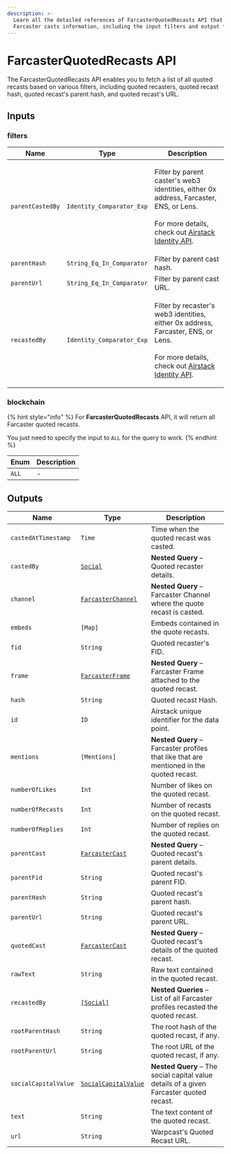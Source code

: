 ```yaml
---
description: >-
  Learn all the detailed references of FarcasterQuotedRecasts API that provide
  Farcaster casts information, including the input filters and output fields.
---
```


# FarcasterQuotedRecasts API

The FarcasterQuotedRecasts API enables you to fetch a list of all quoted recasts based on various filters, including quoted recasters, quoted recast hash, quoted recast's parent hash, and quoted recast's URL.

## Inputs

### filters

| Name             | Type                      | Description                                                                                                                                                                                    |
| ---------------- | ------------------------- | ---------------------------------------------------------------------------------------------------------------------------------------------------------------------------------------------- |
| `parentCastedBy` | `Identity_Comparator_Exp` | <p>Filter by parent caster's web3 identities, either 0x address, Farcaster, ENS, or Lens.<br><br>For more details, check out <a href="airstack-identity-api.md">Airstack Identity API</a>.</p> |
| `parentHash`     | `String_Eq_In_Comparator` | Filter by parent cast hash.                                                                                                                                                                    |
| `parentUrl`      | `String_Eq_In_Comparator` | Filter by parent cast URL.                                                                                                                                                                     |
| `recastedBy`     | `Identity_Comparator_Exp` | <p>Filter by recaster's web3 identities, either 0x address, Farcaster, ENS, or Lens.<br><br>For more details, check out <a href="airstack-identity-api.md">Airstack Identity API</a>.</p>      |

### blockchain

{% hint style="info" %}
For **FarcasterQuotedRecasts** API, it will return all Farcaster quoted recasts.

You just need to specify the input to `ALL` for the query to work.
{% endhint %}

| Enum  | Description |
| ----- | ----------- |
| `ALL` | -           |

## Outputs

| Name                 | Type                                                     | Description                                                                              |
| -------------------- | -------------------------------------------------------- | ---------------------------------------------------------------------------------------- |
| `castedAtTimestamp`  | `Time`                                                   | Time when the quoted recast was casted.                                                  |
| `castedBy`           | [`Social`](socials-api.md)                               | **Nested Query** – Quoted recaster details.                                              |
| `channel`            | [`FarcasterChannel`](farcasterchannels-api.md)           | **Nested Query** – Farcaster Channel where the quote recast is casted.                   |
| `embeds`             | `[Map]`                                                  | Embeds contained in the quote recasts.                                                   |
| `fid`                | `String`                                                 | Quoted recaster's FID.                                                                   |
| `frame`              | [`FarcasterFrame`](../objects/farcasterframe.md)         | **Nested Query** – Farcaster Frame attached to the quoted recast.                        |
| `hash`               | `String`                                                 | Quoted recast Hash.                                                                      |
| `id`                 | `ID`                                                     | Airstack unique identifier for the data point.                                           |
| `mentions`           | `[Mentions]`                                             | **Nested Query** – Farcaster profiles that like that are mentioned in the quoted recast. |
| `numberOfLikes`      | `Int`                                                    | Number of likes on the quoted recast.                                                    |
| `numberOfRecasts`    | `Int`                                                    | Number of recasts on the quoted recast.                                                  |
| `numberOfReplies`    | `Int`                                                    | Number of replies on the quoted recast.                                                  |
| `parentCast`         | [`FarcasterCast`](farcastercasts-api.md)                 | **Nested Query** – Quoted recast's parent details.                                       |
| `parentFid`          | `String`                                                 | Quoted recast's parent FID.                                                              |
| `parentHash`         | `String`                                                 | Quoted recast's parent hash.                                                             |
| `parentUrl`          | `String`                                                 | Quoted recast's parent URL.                                                              |
| `quotedCast`         | [`FarcasterCast`](farcastercasts-api.md)                 | **Nested Query** – Quoted recast's details of the quoted recast.                         |
| `rawText`            | `String`                                                 | Raw text contained in the quoted recast.                                                 |
| `recastedBy`         | [`[Social]`](socials-api.md)                             | **Nested Queries** – List of all Farcaster profiles recasted the quoted recast.          |
| `rootParentHash`     | `String`                                                 | The root hash of the quoted recast, if any.                                              |
| `rootParentUrl`      | `String`                                                 | The root URL of the quoted recast, if any.                                               |
| `socialCapitalValue` | [`SocialCapitalValue`](../objects/socialcapitalvalue.md) | **Nested Query** – The social capital value details of a given Farcaster quoted recast.  |
| `text`               | `String`                                                 | The text content of the quoted recast.                                                   |
| `url`                | `String`                                                 | Warpcast's Quoted Recast URL.                                                            |
